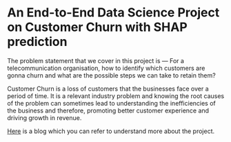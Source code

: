 # An End-to-End Data Science Project on Customer Churn with SHAP prediction

The problem statement that we cover in this project is — For a telecommunication organisation, how to identify which customers are gonna churn and what are the possible steps we can take to retain them?

Customer Churn is a loss of customers that the businesses face over a period of time. It is a relevant industry problem and knowing the root causes of the problem can sometimes lead to understanding the inefficiencies of the business and therefore, promoting better customer experience and driving growth in revenue.

[Here](https://medium.com/@bhaanum/an-end-to-end-data-science-project-on-customer-churn-with-shap-prediction-fa95649b823d) is a blog which you can refer to understand more about the project. 

